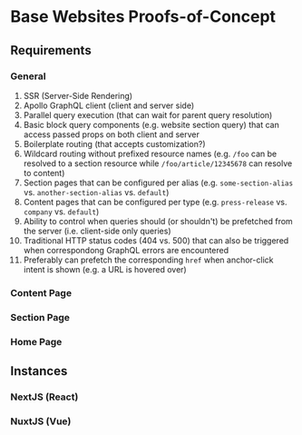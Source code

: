 # Base Websites Proofs-of-Concept

## Requirements
### General
1. SSR (Server-Side Rendering)
2. Apollo GraphQL client (client and server side)
3. Parallel query execution (that can wait for parent query resolution)
4. Basic block query components (e.g. website section query) that can access passed props on both client and server
5. Boilerplate routing (that accepts customization?)
6. Wildcard routing without prefixed resource names (e.g. `/foo` can be resolved to a section resource while `/foo/article/12345678` can resolve to content)
7. Section pages that can be configured per alias (e.g. `some-section-alias` vs. `another-section-alias` vs. `default`)
8. Content pages that can be configured per type (e.g. `press-release` vs. `company` vs. `default`)
9. Ability to control when queries should (or shouldn't) be prefetched from the server (i.e. client-side only queries)
10. Traditional HTTP status codes (404 vs. 500) that can also be triggered when correspondong GraphQL errors are encountered
11. Preferably can prefetch the corresponding `href` when anchor-click intent is shown (e.g. a URL is hovered over)

### Content Page
### Section Page
### Home Page

## Instances

### NextJS (React)

### NuxtJS (Vue)
